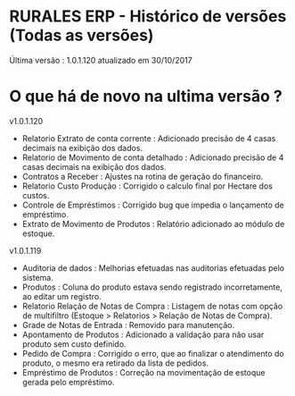 # RURALES ERP -  Histórico de versões (Todas as versões)

Última versão : 1.0.1.120 atualizado em 30/10/2017

# O que há de novo na ultima versão ?

v1.0.1.120
* Relatorio Extrato de conta corrente : Adicionado precisão de 4 casas decimais na exibição dos dados.
* Relatorio de Movimento de conta detalhado : Adicionado precisão de 4 casas decimais na exibição dos dados.
* Contratos a Receber : Ajustes na rotina de geração do financeiro.
* Relatorio Custo Produção : Corrigido o calculo final por Hectare dos custos.
* Controle de Empréstimos : Corrigido bug que impedia o lançamento de empréstimo.
* Extrato de Movimento de Produtos : Relatório adicionado ao módulo de estoque.

v1.0.1.119
* Auditoria de dados : Melhorias efetuadas nas auditorias efetuadas pelo sistema.
* Produtos : Coluna do produto estava sendo registrado incorretamente, ao editar um registro.
* Relatorio Relação de Notas de Compra : Listagem de notas com opção de multifiltro (Estoque > Relatorios > Relação de Notas de Compra).
* Grade de Notas de Entrada : Removido para manutenção.
* Apontamento de Produtos : Adicionado a validação para não usar produto sem custo definido.
* Pedido de Compra : Corrigido o erro, que ao finalizar o atendimento do produto, o mesmo era retirado da lista de pedidos.
* Empréstimo de Produtos : Correção na movimentação de estoque gerada pelo empréstimo.
